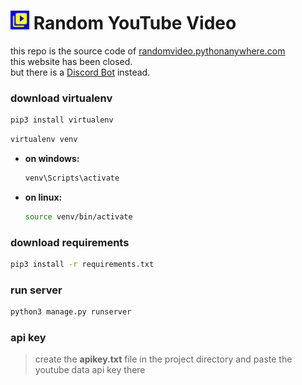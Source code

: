 # <img src="./static/ic_launcher-playstore.png" width="30"/> Random YouTube Video
this repo is the source code of [randomvideo.pythonanywhere.com](https://randomvideo.pythonanywhere.com/)
<br/>this website has been closed.
<br/>but there is a [Discord Bot](https://discord.com/api/oauth2/authorize?client_id=1005068511703470081&permissions=2080&scope=bot) instead.

### download virtualenv
```bash
pip3 install virtualenv
```
```bash
virtualenv venv
```
- **on windows:**
	```bash
	venv\Scripts\activate
	```
- **on linux:**
	```bash
	source venv/bin/activate
	```
### download requirements

```bash
pip3 install -r requirements.txt
```
### run server
```bash
python3 manage.py runserver
```
### api key
> create the **apikey.txt** file in the project directory and paste the youtube data api key there